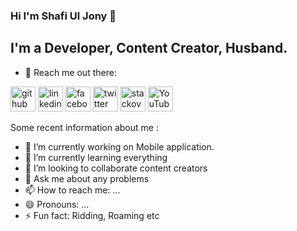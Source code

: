 ### Hi I'm Shafi Ul Jony 👋

<!--
**jonyszone/jonyszone** is a ✨ _special_ ✨ repository because its `README.md` (this file) appears on your GitHub profile. -->
## I'm a Developer, Content Creator, Husband.

- 🔭 Reach me out there:  


[<img src='https://cdn.jsdelivr.net/npm/simple-icons@3.0.1/icons/github.svg' alt='github' height='40'>](https://github.com/jonyszone)  [<img src='https://cdn.jsdelivr.net/npm/simple-icons@3.0.1/icons/linkedin.svg' alt='linkedin' height='40'>](https://www.linkedin.com/in/https://www.linkedin.com/in/jonyszone//)  [<img src='https://cdn.jsdelivr.net/npm/simple-icons@3.0.1/icons/facebook.svg' alt='facebook' height='40'>](https://www.facebook.com/https://www.facebook.com/itsmeshafiul)  [<img src='https://cdn.jsdelivr.net/npm/simple-icons@3.0.1/icons/twitter.svg' alt='twitter' height='40'>](https://twitter.com/https://twitter.com/JONYSZONE)  [<img src='https://cdn.jsdelivr.net/npm/simple-icons@3.0.1/icons/stackoverflow.svg' alt='stackoverflow' height='40'>](https://stackoverflow.com/users/https://stackoverflow.com/users/12616932/shafi)  [<img src='https://cdn.jsdelivr.net/npm/simple-icons@3.0.1/icons/youtube.svg' alt='YouTube' height='40'>](https://www.youtube.com/channel/https://www.youtube.com/channel/UCCIV2G3UJsO63aOuVsJz2Mg)  



Some recent information about me :

- 🔭 I’m currently working on Mobile application.
- 🌱 I’m currently learning everything 
- 👯 I’m looking to collaborate content creators
- 💬 Ask me about any problems
- 📫 How to reach me: ...
- 😄 Pronouns: ...
- ⚡ Fun fact: Ridding, Roaming etc

